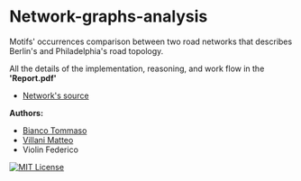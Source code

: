 # Network-graphs-analysis
Motifs' occurrences comparison between two road networks that describes Berlin's and Philadelphia's road topology.

All the details of the implementation, reasoning, and work flow in the **'Report.pdf'**

- [Network's source](https://github.com/bstabler/TransportationNetworks/tree/master) 

**Authors:**
- [Bianco Tommaso](https://github.com/TommasoBi1998/TommasoBi1998)
- [Villani Matteo](https://mattolo4.github.io/)
- Violin Federico


[![MIT License](https://img.shields.io/badge/License-MIT-green.svg)](https://choosealicense.com/licenses/mit/)  
